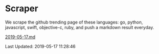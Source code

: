 # Scraper

We scrape the github trending page of these languages: go, python, javascript, swift, objective-c, ruby, and push a markdown result everyday.

[2019-05-17.md](https://github.com/henson/Scraper/blob/master/2019-05-17.md)

Last Updated: 2019-05-17 11:28:46